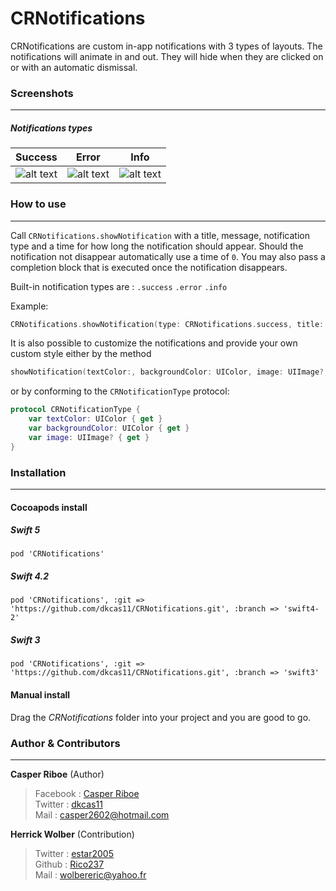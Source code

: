 # CRNotifications
CRNotifications are custom in-app notifications with 3 types of layouts. The notifications will animate in and out. They will hide when they are clicked on or with an automatic dismissal.

### Screenshots
-------


##### Notifications types

| Success | Error  |Info  |
| --- | --- | --- |
| ![alt text](http://i831.photobucket.com/albums/zz237/dkcas11/success.jpg "Success")  | ![alt text](http://i831.photobucket.com/albums/zz237/dkcas11/error.jpg "Error") |  ![alt text](http://i831.photobucket.com/albums/zz237/dkcas11/info.jpg "Info")|



### How to use
-------

Call ``CRNotifications.showNotification`` with a title, message, notification type and a time for how long the notification should appear. Should the notification not disappear automatically use a time of ``0``. You may also pass a completion block that is executed once the notification disappears.

Built-in notification types are :
```.success```
```.error```
```.info```

Example: 

```swift
CRNotifications.showNotification(type: CRNotifications.success, title: "Success!", message: "You successfully showed this notification.", dismissDelay: 3)
```

It is also possible to customize the notifications and provide your own custom style either by the method 
```swift
showNotification(textColor:, backgroundColor: UIColor, image: UIImage?, title: String, message: String, dismissDelay: TimeInterval)
```
or by conforming to the ``CRNotificationType`` protocol:
```swift
protocol CRNotificationType {
    var textColor: UIColor { get }
    var backgroundColor: UIColor { get }
    var image: UIImage? { get }
}
```

### Installation
-------

#### Cocoapods install

##### Swift 5
```
pod 'CRNotifications'
```
##### Swift 4.2
```
pod 'CRNotifications', :git => 'https://github.com/dkcas11/CRNotifications.git', :branch => 'swift4-2'
```
##### Swift 3
```
pod 'CRNotifications', :git => 'https://github.com/dkcas11/CRNotifications.git', :branch => 'swift3'
```

#### Manual install
Drag the *CRNotifications* folder into your project and you are good to go.

### Author & Contributors
-------

**Casper Riboe** (Author)
> Facebook : [Casper Riboe](http://facebook.com/dkcas11)<br/>
> Twitter  : [dkcas11](http://twitter.com/dkcas11)<br/>
> Mail     : [casper2602@hotmail.com](mailto:casper260@hotmail.com)

**Herrick Wolber** (Contribution)
> Twitter : [estar2005](http://twitter.com/estar2005) <br/>
> Github  : [Rico237](https://github.com/rico237) <br/>
> Mail    : [wolbereric@yahoo.fr](mailto:wolbereric@yahoo.fr)
